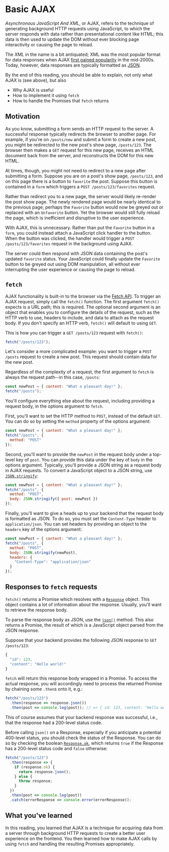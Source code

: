 # Basic AJAX

*Asynchronous JavaScript And XML*, or AJAX, refers to the technique of
generating background HTTP requests using JavaScript, to which the server
responds with data rather than presentational content like HTML; this data is
then used to update the DOM without ever blocking page interactivity or causing
the page to reload.

The *XML* in the name is a bit antiquated; XML was the most popular format for
data responses when AJAX [first gained popularity][ajax-origins] in the
mid-2000s. Today, however, data responses are typically formatted as
[JSON][json].

By the end of this reading, you should be able to explain, not only what AJAX is
(see above), but also

* Why AJAX is useful
* How to implement it using `fetch`
* How to handle the Promises that `fetch` returns

## Motivation

As you know, submitting a form sends an HTTP request to the server. A successful
response typically redirects the browser to another page. For example, if you're
on `/posts/new` and submit a form to create a new post, you might be redirected
to the new post's show page, `/posts/123`. The browser then makes a `GET` request
for this new page, receives an HTML document back from the server, and
reconstructs the DOM for this new HTML.

At times, though, you might not need to redirect to a new page after submitting
a form. Suppose you are on a post's show page, `/posts/123`, and on this page
there is a button to `favorite` the post. Suppose this button is contained in a
`form` which triggers a `POST /posts/123/favorites` request.

Rather than redirect you to a new page, the server would likely re-render the
post show page. The newly rendered page would be nearly identical to the
previous page; perhaps the `Favorite` button would now be greyed out or replaced
with an `Unfavorite` button. Yet the browser would still fully reload the page,
which is inefficient and disruptive to the user experience.

With AJAX, this is unnecessary. Rather than put the `Favorite` button in a
`form`, you could instead attach a JavaScript click handler to the button. When
the button was clicked, the handler would trigger a `POST /posts/123/favorites`
request in the background using AJAX.

The server could then respond with JSON data containing the post's updated
`favorite` status. Your JavaScript could finally update the `Favorite` button to
be greyed out using DOM manipulation, all without ever interrupting the user
experience or causing the page to reload.

## `fetch`

AJAX functionality is built-in to the browser via the [Fetch API][fetch]. To
trigger an AJAX request, simply call the `fetch()` function. The first argument
`fetch()` expects is a URL path; this is required. The optional second argument
is an object that enables you to configure the details of the request, such as
the HTTP verb to use, headers to include, and data to attach as the request
body. If you don't specify an HTTP verb, `fetch()` will default to using `GET`.

This is how you can trigger a `GET /posts/123` request with `fetch()`:

```js
fetch("/posts/123");
```

Let's consider a more complicated example: you want to trigger a `POST /posts`
request to create a new post. This request should contain data for the new post.

Regardless of the complexity of a request, the first argument to `fetch` is
always the request path--in this case, `/posts`:

```js
const newPost = { content: "What a pleasant day!" };
fetch("/posts");
```

You'll configure everything else about the request, including providing a
request body, in the options argument to `fetch`.

First, you'll want to set the HTTP method to `POST`, instead of the default
`GET`. You can do so by setting the `method` property of the options argument:

```js
const newPost = { content: "What a pleasant day!" };
fetch("/posts", {
  method: "POST"
});
```

Second, you'll want to provide the `newPost` in the request body under a
top-level key of `post`. You can provide this data under the key of `body` in
the options argument. Typically, you'll provide a JSON string as a request body
in AJAX requests. To convert a JavaScript object to a JSON string, use
[`JSON.stringify`][stringify]:

```js
const newPost = { content: "What a pleasant day!" };
fetch("/posts", {
  method: "POST",
  body: JSON.stringify({ post: newPost })
});
```

Finally, you'll want to give a heads up to your backend that the request body is
formatted as JSON. To do so, you must set the `Content-Type` header to
`application/json`. You can set headers by providing an object to the `headers`
key of the options argument:

```js
const newPost = { content: "What a pleasant day!" };
fetch("/posts", {
  method: "POST",
  body: JSON.stringify(newPost),
  headers: {
    "Content-Type": "application/json"
  }
});
```

## Responses to `fetch` requests

`fetch()` returns a Promise which resolves with a [`Response`] object. This
object contains a lot of information about the response. Usually, you'll want to
retrieve the response body.

To parse the response body as JSON, use the [`json()`] method. This also returns
a Promise, the result of which is a JavaScript object parsed from the JSON
response.

Suppose that your backend provides the following JSON response to `GET
/posts/123`:

```js
{
  "id": 123,
  "content": "Hello world!"
}
```

`fetch` will return this response body wrapped in a Promise. To access the
actual response, you will accordingly need to process the returned Promise by
chaining some `.then`s onto it, e.g.:

```js
fetch("/posts/123")
  .then(response => response.json())
  .then(post => console.log(post)); // => { id: 123, content: "Hello world!" }
```

This of course assumes that your backend response was successful, i.e., that the
response had a 200-level status code.

Before calling `json()` on a Response, especially if you anticipate a potential
400-level status, you should check the status of the Response. You can do so
by checking the boolean [`Response.ok`], which returns `true` if the Response
has a 200-level status code and `false` otherwise:

```js
fetch("/posts/123")
  .then(response => {
    if (response.ok) {
      return response.json();
    } else {
      throw response;
    }
  })
  .then(post => console.log(post))
  .catch(errorResponse => console.error(errorResponse));
```

## What you've learned

In this reading, you learned that AJAX is a technique for acquiring data from a
server through background HTTP requests to create a better user experience on
the frontend. You then learned how to make AJAX calls by using `fetch` and
handling the resulting Promises appropriately.

[ajax-origins]: https://immagic.com/eLibrary/ARCHIVES/GENERAL/ADTVPATH/A050218G.pdf
[json]: https://developer.mozilla.org/en-US/docs/Glossary/JSON
[fetch]: https://developer.mozilla.org/en-US/docs/Web/API/Fetch_API
[`Response`]: https://developer.mozilla.org/en-US/docs/Web/API/Response
[`json()`]: https://developer.mozilla.org/en-US/docs/Web/API/Response/json
[stringify]: https://developer.mozilla.org/en-US/docs/Web/JavaScript/Reference/Global_Objects/JSON/stringify
[`Response.ok`]: https://developer.mozilla.org/en-US/docs/Web/API/Response/ok
